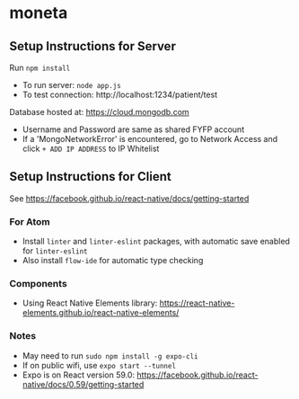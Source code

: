 # moneta

## Setup Instructions for Server
Run `npm install`

* To run server: `node app.js`
* To test connection: http://localhost:1234/patient/test

Database hosted at: https://cloud.mongodb.com

* Username and Password are same as shared FYFP account
* If a 'MongoNetworkError' is encountered, go to Network Access and click `+ ADD IP ADDRESS` to IP Whitelist

## Setup Instructions for Client
See https://facebook.github.io/react-native/docs/getting-started

### For Atom
 * Install `linter` and `linter-eslint` packages, with automatic save enabled for `linter-eslint`
 * Also install `flow-ide` for automatic type checking

### Components
 * Using React Native Elements library: https://react-native-elements.github.io/react-native-elements/

### Notes
  * May need to run `sudo npm install -g expo-cli`
  * If on public wifi, use `expo start --tunnel`
  * Expo is on React version 59.0: https://facebook.github.io/react-native/docs/0.59/getting-started
